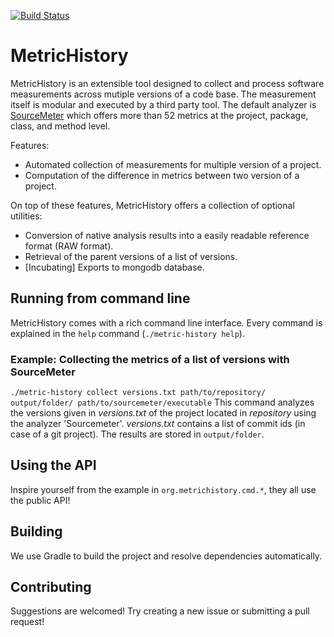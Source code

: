 [![Build Status](https://travis-ci.com/Thomsch/metric-history.svg?token=kEZ3SvFYosMEzwAWUkVz&branch=master)](https://travis-ci.com/Thomsch/metric-history)
# MetricHistory
MetricHistory is an extensible tool designed to collect and process software
measurements across mutiple versions of a code base. The measurement itself is
modular and executed by a third party tool. The default analyzer is
[SourceMeter](https://www.sourcemeter.com/) which offers more than 52 metrics at
the project, package, class, and method level.

Features:
* Automated collection of measurements for multiple version of a project.
* Computation of the difference in metrics between two version of a project.

On top of these features, MetricHistory offers a collection of optional
utilities:
* Conversion of native analysis results into a easily readable reference format (RAW format).
* Retrieval of the parent versions of a list of versions.
* [Incubating] Exports to mongodb database.

## Running from command line
MetricHistory comes with a rich command line interface. Every command is
explained in the `help` command (`./metric-history help`).

### Example: Collecting the metrics of a list of versions with SourceMeter
`./metric-history collect versions.txt path/to/repository/ output/folder/ path/to/sourcemeter/executable`
This command analyzes the versions given in _versions.txt_ of the project located in _repository_ using the analyzer 
'Sourcemeter'. _versions.txt_ contains a list of commit ids (in case of a git project). The results are stored in
`output/folder`.

## Using the API
Inspire yourself from the example in `org.metrichistory.cmd.*`, they all use the public API!

## Building
We use Gradle to build the project and resolve dependencies automatically.

## Contributing
Suggestions are welcomed! Try creating a new issue or submitting a pull request!

